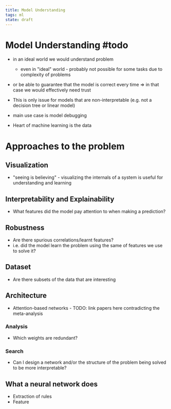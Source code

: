 ```yaml
---
title: Model Understanding
tags: ml
state: draft
---
```



# Model Understanding #todo 

- in an ideal world we would understand problem
  - even in "ideal" world - probably not possible for some tasks due to complexity of problems
- or be able to guarantee that the model is correct every time => in that case we would effectively need trust

- This is only issue for models that are non-interpretable (e.g. not a decision tree or linear model)
- main use case is model debugging
- Heart of machine learning is the data

# Approaches to the problem

## Visualization
- "seeing is believing" - visualizing the internals of a system is useful for understanding and learning
## Interpretability and Explainability
- What features did the model pay attention to when making a prediction?
## Robustness
- Are there spurious correlations/learnt features?
- i.e. did the model learn the problem using the same of features we use to solve it?
## Dataset
- Are there subsets of the data that are interesting
## Architecture
- Attention-based networks - TODO: link papers here contradicting the meta-analysis
### Analysis
- Which weights are redundant?
### Search
- Can I design a network and/or the structure of the problem being solved to be more interpretable?
## What a neural network does
- Extraction of rules
- Feature

